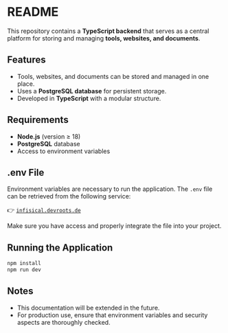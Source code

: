 # README

This repository contains a **TypeScript backend** that serves as a central platform for storing and managing **tools, websites, and documents**.

## Features

- Tools, websites, and documents can be stored and managed in one place.
- Uses a **PostgreSQL database** for persistent storage.
- Developed in **TypeScript** with a modular structure.

## Requirements

- **Node.js** (version ≥ 18)
- **PostgreSQL** database
- Access to environment variables

## .env File

Environment variables are necessary to run the application. The `.env` file can be retrieved from the following service:

👉 [`infisical.devroots.de`](https://infisical.devroots.de)

Make sure you have access and properly integrate the file into your project.

## Running the Application

```bash
npm install
npm run dev
```

## Notes

- This documentation will be extended in the future.
- For production use, ensure that environment variables and security aspects are thoroughly checked.